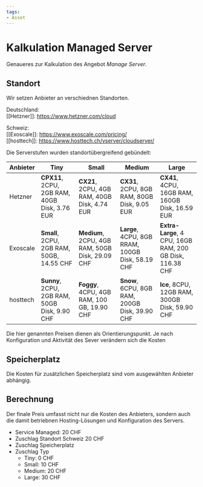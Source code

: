 ```yaml
---
tags:
- Asset
---
```

# Kalkulation Managed Server

Genaueres zur Kalkulation des Angebot *Manage Server*.

## Standort

Wir setzen Anbieter an verschiednen Standorten.

Deutschland:  
[[Hetzner]]: <https://www.hetzner.com/cloud>

Schweiz:  
[[Exoscale]]: <https://www.exoscale.com/pricing/>  
[[hosttech]]: <https://www.hosttech.ch/vserver/cloudserver/>

Die Serverstufen wurden standortübergreifend gebündelt:

| Anbieter | Tiny                                      | Small                                       | Medium                                       | Large                                                 |
| -------- | ----------------------------------------- | ------------------------------------------- | -------------------------------------------- | ----------------------------------------------------- |
| Hetzner  | **CPX11**, 2CPU, 2GB RAM, 40GB Disk, 3.76 EUR | **CX21**, 2CPU, 4GB RAM, 40GB Disk, 4.74 EUR    | **CX31**, 2CPU, 8GB RAM, 80GB Disk, 9.05 EUR     | **CX41**, 4CPU, 16GB RAM, 160GB Disk, 16.59  EUR            |
| Exoscale | **Small**, 2CPU, 2GB RAM, 50GB, 14.55 CHF     | **Medium**, 2CPU, 4GB RAM, 50GB Disk, 29.09 CHF | **Large**, 4CPU, 8GB RRAM, 100GB Disk, 58.19 CHF | **Extra-Large**, 4 CPU, 16GB RAM, 200 GB Disk, 116.38 CHF |
| hosttech | **Sunny**, 2CPU, 2GB RAM, 50GB Disk, 9.90 CHF | **Foggy**, 4CPU, 4GB RAM, 100 GB, 19.90 CHF     | **Snow**, 6CPU,  8GB RAM, 200GB Disk, 39.90 CHF  | **Ice**, 8CPU, 12GB RAM, 300GB Disk, 59.90 CHF            |

Die hier genannten Preisen dienen als Orientierungspunkt. Je nach Konfiguration und Aktivität des Sever verändern sich die Kosten

## Speicherplatz

Die Kosten für zusätzlichen Speicherplatz sind vom ausgewählten Anbieter abhängig.

## Berechnung

Der finale Preis umfasst nicht nur die Kosten des Anbieters, sondern auch die damit betriebnen Hosting-Lösungen und Konfiguration des Servers.

+ Service Managed: 20 CHF
+ Zuschlag Standort Schweiz 20 CHF
+ Zuschlag Speicherplatz
+ Zuschlag Typ
	+ Tiny: 0 CHF
	+ Small: 10 CHF
	+ Medium: 20 CHF
	+ Large: 30 CHF